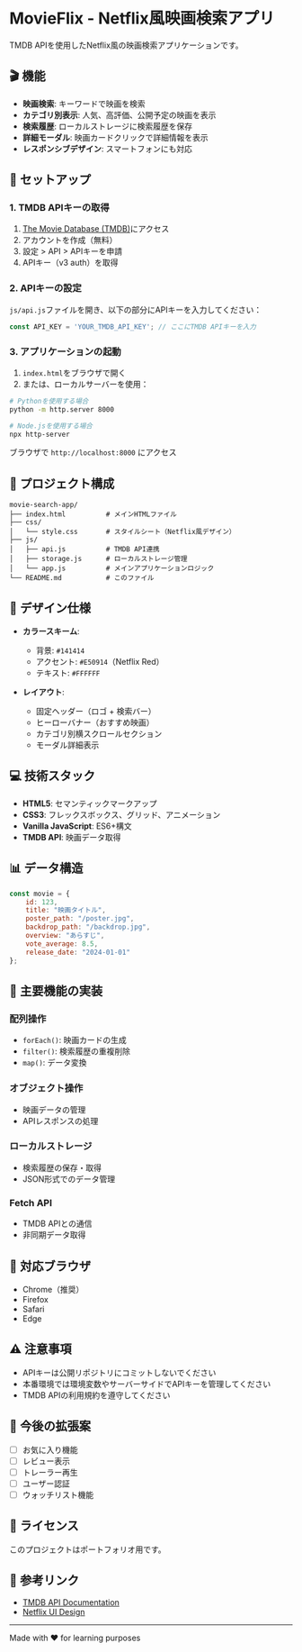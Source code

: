 # MovieFlix - Netflix風映画検索アプリ

TMDB APIを使用したNetflix風の映画検索アプリケーションです。

## 🎬 機能

- **映画検索**: キーワードで映画を検索
- **カテゴリ別表示**: 人気、高評価、公開予定の映画を表示
- **検索履歴**: ローカルストレージに検索履歴を保存
- **詳細モーダル**: 映画カードクリックで詳細情報を表示
- **レスポンシブデザイン**: スマートフォンにも対応

## 🚀 セットアップ

### 1. TMDB APIキーの取得

1. [The Movie Database (TMDB)](https://www.themoviedb.org/)にアクセス
2. アカウントを作成（無料）
3. 設定 > API > APIキーを申請
4. APIキー（v3 auth）を取得

### 2. APIキーの設定

`js/api.js`ファイルを開き、以下の部分にAPIキーを入力してください：

```javascript
const API_KEY = 'YOUR_TMDB_API_KEY'; // ここにTMDB APIキーを入力
```

### 3. アプリケーションの起動

1. `index.html`をブラウザで開く
2. または、ローカルサーバーを使用：

```bash
# Pythonを使用する場合
python -m http.server 8000

# Node.jsを使用する場合
npx http-server
```

ブラウザで `http://localhost:8000` にアクセス

## 📁 プロジェクト構成

```
movie-search-app/
├── index.html          # メインHTMLファイル
├── css/
│   └── style.css       # スタイルシート（Netflix風デザイン）
├── js/
│   ├── api.js          # TMDB API連携
│   ├── storage.js      # ローカルストレージ管理
│   └── app.js          # メインアプリケーションロジック
└── README.md           # このファイル
```

## 🎨 デザイン仕様

- **カラースキーム**:
  - 背景: `#141414`
  - アクセント: `#E50914`（Netflix Red）
  - テキスト: `#FFFFFF`

- **レイアウト**:
  - 固定ヘッダー（ロゴ + 検索バー）
  - ヒーローバナー（おすすめ映画）
  - カテゴリ別横スクロールセクション
  - モーダル詳細表示

## 💻 技術スタック

- **HTML5**: セマンティックマークアップ
- **CSS3**: フレックスボックス、グリッド、アニメーション
- **Vanilla JavaScript**: ES6+構文
- **TMDB API**: 映画データ取得

## 📊 データ構造

```javascript
const movie = {
    id: 123,
    title: "映画タイトル",
    poster_path: "/poster.jpg",
    backdrop_path: "/backdrop.jpg",
    overview: "あらすじ",
    vote_average: 8.5,
    release_date: "2024-01-01"
};
```

## 🔧 主要機能の実装

### 配列操作
- `forEach()`: 映画カードの生成
- `filter()`: 検索履歴の重複削除
- `map()`: データ変換

### オブジェクト操作
- 映画データの管理
- APIレスポンスの処理

### ローカルストレージ
- 検索履歴の保存・取得
- JSON形式でのデータ管理

### Fetch API
- TMDB APIとの通信
- 非同期データ取得

## 📱 対応ブラウザ

- Chrome（推奨）
- Firefox
- Safari
- Edge

## ⚠️ 注意事項

- APIキーは公開リポジトリにコミットしないでください
- 本番環境では環境変数やサーバーサイドでAPIキーを管理してください
- TMDB APIの利用規約を遵守してください

## 📝 今後の拡張案

- [ ] お気に入り機能
- [ ] レビュー表示
- [ ] トレーラー再生
- [ ] ユーザー認証
- [ ] ウォッチリスト機能

## 📄 ライセンス

このプロジェクトはポートフォリオ用です。

## 🔗 参考リンク

- [TMDB API Documentation](https://developers.themoviedb.org/3)
- [Netflix UI Design](https://www.netflix.com/)

---

Made with ❤️ for learning purposes
